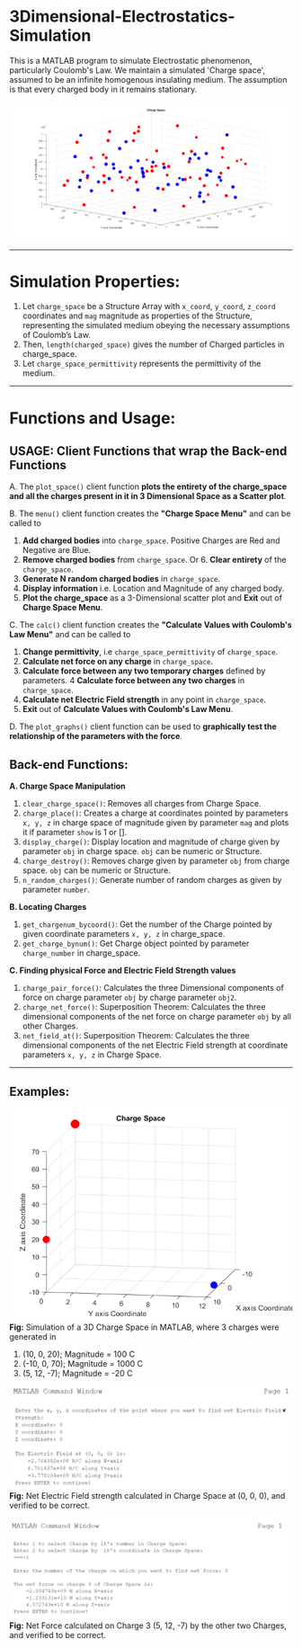 # 3Dimensional-Electrostatics-Simulation
This is a MATLAB program to simulate Electrostatic phenomenon, particularly Coulomb's Law. We maintain a simulated 'Charge space', assumed to be an infinite homogenous insulating medium. The assumption is that every charged body in it remains stationary.

![](https://raw.githubusercontent.com/Dhi13man/3Dimensional-Electrostatics-Simulation/master/examples/100_charge_space.png)

----
# Simulation Properties:
1. Let `charge_space` be a Structure Array  with `x_coord`, `y_coord`, `z_coord` coordinates and `mag` magnitude as properties of the Structure, representing the simulated medium obeying the necessary assumptions of Coulomb’s Law.
2. Then, `length(charged_space)` gives the number of Charged particles in charge_space.
3. Let `charge_space_permittivity` represents the permittivity of the medium.
----

# Functions and Usage:

USAGE: Client Functions that wrap the Back-end Functions
--
A. The `plot_space()` client function **plots the entirety of the charge_space and all the charges present in it in 3 Dimensional Space as a Scatter plot**. 

B. The `menu()` client function creates the **"Charge Space Menu"** and can be called to 
1. **Add charged bodies** into `charge_space`. Positive Charges are Red and Negative are Blue.
2. **Remove charged bodies** from `charge_space`. Or 6. **Clear entirety** of the `charge_space`.
3. **Generate N random charged bodies** in `charge_space`.
4. **Display information** i.e. Location and Magnitude of any charged body.
5. **Plot the charge_space** as a 3-Dimensional scatter plot and **Exit** out of **Charge Space Menu**.

C. The `calc()` client function creates the **"Calculate Values with Coulomb's Law Menu"** and can be called to
1. **Change permittivity**, i.e `charge_space_permittivity` of `charge_space`.
2. **Calculate net force on any charge** in `charge_space`.
3. **Calculate force between any two temporary charges** defined by parameters.
4 **Calculate force between any two charges** in `charge_space`.
5. **Calculate net Electric Field strength** in any point in `charge_space`.
6. **Exit** out of **Calculate Values with Coulomb's Law Menu**.

D. The `plot_graphs()` client function can be used to **graphically test the relationship of the parameters with the force**.

Back-end Functions:
--
**A. Charge Space Manipulation**
1. `clear_charge_space()`: Removes all charges from Charge Space.
2. `charge_place()`: Creates a charge at coordinates pointed by parameters `x, y, z` in charge space of magnitude given by parameter `mag` and plots it if parameter `show` is 1 or [].
3. `display_charge()`: Display location and magnitude of charge given by parameter `obj` in charge space. `obj` can be numeric or Structure.
4. `charge_destroy()`: Removes charge given by parameter `obj` from charge space. `obj` can be numeric or Structure.
5. `n_random_charges()`: Generate number of random charges as given by parameter `number`.

**B. Locating Charges**
1. `get_chargenum_bycoord()`: Get the number of the Charge pointed by given coordinate parameters `x, y, z` in charge_space.
2. `get_charge_bynum()`: Get Charge object pointed by parameter `charge_number` in charge_space. 

**C. Finding physical Force and Electric Field Strength values**
1. `charge_pair_force()`: Calculates the three Dimensional components of force on charge parameter `obj` by charge parameter `obj2`.
2. `charge_net_force()`: Superposition Theorem: Calculates the three dimensional components of the net force on charge parameter `obj` by all other Charges.
3. `net_field_at()`: Superposition Theorem: Calculates the three dimensional components of the net Electric Field strength at coordinate parameters `x, y, z` in Charge Space.

----

Examples:
--
![](https://github.com/Dhi13man/3Dimensional-Electrostatics-Simulation/blob/master/examples/3_charge_space.png)
**Fig:** Simulation of a 3D Charge Space in MATLAB, where 3 charges were generated in
1. (10, 0, 20); Magnitude = 100 C
2. (-10, 0, 70); Magnitude = 1000 C
3. (5, 12, -7); Magnitude = -20 C

![](https://raw.githubusercontent.com/Dhi13man/3Dimensional-Electrostatics-Simulation/master/examples/net_field_calc_3_charge_space.png)
**Fig:** Net Electric Field strength calculated in Charge Space at (0, 0, 0), and verified to be correct.

![](https://raw.githubusercontent.com/Dhi13man/3Dimensional-Electrostatics-Simulation/master/examples/net_force_calc_3_charge_space.png)
**Fig:** Net Force calculated on Charge 3 (5, 12, -7) by the other two Charges, and verified to be correct.
